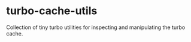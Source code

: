 # turbo-cache-utils

Collection of tiny turbo utilities for inspecting and manipulating the turbo cache.

